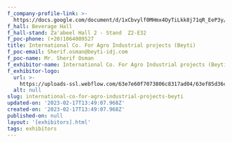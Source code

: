```yaml
---
f_company-profile-link: >-
  https://docs.google.com/document/d/1xCbvylf0MHmx4OyTiLkk8j71qR_EeP3y/edit?usp=share_link&ouid=111844397792848099856&rtpof=true&sd=true
f_hall: Beverage Hall
f_hall-stand: Za'abeel Hall 2 - Stand  Z2-E32
f_poc-phone: (+20)1064009527
title: International Co. For Agro Industrial projects (Beyti)
f_poc-email: Sherif.osman@beyti-idj.com
f_poc-name: Mr. Sherif Osman
f_exhibitor-name: International Co. For Agro Industrial projects (Beyti)
f_exhibitor-logo:
  url: >-
    https://uploads-ssl.webflow.com/63e7e60f7073806c8317ad04/63ef85d36cb04544a692abee_OTI2Yg.jpeg
  alt: null
slug: international-co-for-agro-industrial-projects-beyti
updated-on: '2023-02-17T13:49:07.968Z'
created-on: '2023-02-17T13:49:07.968Z'
published-on: null
layout: '[exhibitors].html'
tags: exhibitors
---
```



